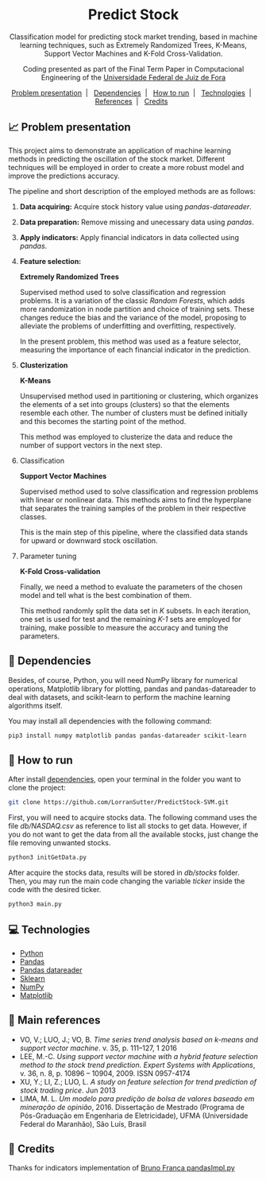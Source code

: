 <h1 align="center">
    Predict Stock
</h1>

<p align="center">
    Classification model for predicting stock market trending, based in machine learning techniques, such as Extremely Randomized Trees, K-Means, Support Vector Machines and K-Fold Cross-Validation.
</p>

<p align="center">
    Coding presented as part of the Final Term Paper in Computacional Engineering of the <a href='http://www.ufjf.br/ufjf/'>Universidade Federal de Juiz de Fora</a>
</p>

<p align="center">
    <a href="#chart_with_upwards_trend-problem-presentation">Problem presentation</a>&nbsp;&nbsp;|&nbsp;&nbsp;
    <a href="#pencil-dependencies">Dependencies</a>&nbsp;&nbsp;|&nbsp;&nbsp;
    <a href="#runner-how-to-run">How to run</a>&nbsp;&nbsp;|&nbsp;&nbsp;
    <a href="#computer-technologies">Technologies</a>&nbsp;&nbsp;|&nbsp;&nbsp;
    <a href="#book-main-references">References</a>&nbsp;&nbsp;|&nbsp;&nbsp;
    <a href="#cookie-credits">Credits</a>&nbsp;&nbsp;
</p>

## :chart_with_upwards_trend: Problem presentation

This project aims to demonstrate an application of machine learning methods in predicting the oscillation of the stock market. Different techniques will be employed in order to create a more robust model and improve the predictions accuracy.

The pipeline and short description of the employed methods are as follows:

1. **Data acquiring:** Acquire stock history value using *pandas-datareader*.

2. **Data preparation:** Remove missing and unecessary data using *pandas*.

3. **Apply indicators:** Apply financial indicators in data collected using *pandas*.

4. **Feature selection:**

    **Extremely Randomized Trees**

    Supervised method used to solve classification and regression problems. It is a variation of the classic *Random Forests*, which adds more randomization in node partition and choice of training sets. These changes reduce the bias and the variance of the model, proposing to alleviate the problems of underfitting and overfitting, respectively.

    In the present problem, this method was used as a feature selector, measuring the importance of each financial indicator in the prediction.

5. **Clusterization**

    **K-Means**

    Unsupervised method used in partitioning or clustering, which organizes the elements of a set into groups (clusters) so that the elements resemble each other. The number of clusters must be defined initially and this becomes the starting point of the method.

    This method was employed to clusterize the data and reduce the number of support vectors in the next step.

6. Classification

    **Support Vector Machines**

    Supervised method used to solve classification and regression problems with linear or nonlinear data. This methods aims to find the hyperplane that separates the training samples of the problem in their respective classes.
    
    This is the main step of this pipeline, where the classified data stands for upward or downward stock oscillation.

7. Parameter tuning

    **K-Fold Cross-validation**

    Finally, we need a method to evaluate the parameters of the chosen model and tell what is the best combination of them.

    This method randomly split the data set in *K* subsets. In each iteration, one set is used for test and the remaining *K-1* sets are employed for training, make possible to measure the accuracy and tuning the parameters.

## :pencil: Dependencies

Besides, of course, Python, you will need NumPy library for numerical operations, Matplotlib library for plotting, pandas and pandas-datareader to deal with datasets, and scikit-learn to perform the machine learning algorithms itself.

You may install all dependencies with the following command:

```sh
pip3 install numpy matplotlib pandas pandas-datareader scikit-learn
```

## :runner: How to run

After install <a href="#pencil-dependencies">dependencies</a>, open your terminal in the folder you want to clone the project:

```sh
git clone https://github.com/LorranSutter/PredictStock-SVM.git
```

First, you will need to acquire stocks data. The following command uses the file *db/NASDAQ.csv* as reference to list all stocks to get data. However, if you do not want to get the data from all the available stocks, just change the file removing unwanted stocks.

```sh
python3 initGetData.py
```

After acquire the stocks data, results will be stored in *db/stocks* folder. Then, you may run the main code changing the variable *ticker* inside the code with the desired ticker.

```sh
python3 main.py
```

## :computer: Technologies

- [Python](https://www.python.org/)
- [Pandas](https://pandas.pydata.org/)
- [Pandas datareader](https://pandas-datareader.readthedocs.io/en/latest/)
- [Sklearn](https://scikit-learn.org/stable/)
- [NumPy](https://numpy.org/)
- [Matplotlib](https://matplotlib.org/)

## :book: Main references

- VO, V.; LUO, J.; VO, B. *Time series trend analysis based on k-means and support vector machine*. v. 35, p. 111–127, 1 2016
- LEE, M.-C. *Using support vector machine with a hybrid feature selection method to the stock trend prediction. Expert Systems with Applications*, v. 36, n. 8, p. 10896 – 10904, 2009. ISSN 0957-4174
- XU, Y.; LI, Z.; LUO, L. *A study on feature selection for trend prediction of stock trading price*. Jun 2013
- LIMA, M. L. *Um modelo para predição de bolsa de valores baseado em mineração de opinião*, 2016. Dissertação de Mestrado (Programa de Pós-Graduação em Engenharia de Eletricidade), UFMA (Universidade Federal do Maranhão), São Luı́s, Brasil

## :cookie: Credits

Thanks for indicators implementation of [Bruno Franca pandasImpl.py](https://github.com/panpanpandas/ultrafinance/blob/master/ultrafinance/pyTaLib/pandasImpl.py)